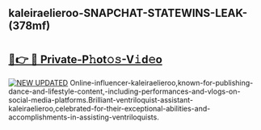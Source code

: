 ## kaleiraelieroo-SNAPCHAT-STATEWINS-LEAK-(378mf)


# <h2><a href="https://mediaupload.pro?-20M">🔗👉 🔴 Private-P𝚑ot𝚘𝚜-V𝚒d𝚎o</a></h2>

[![NEW UPDATED](https://i.imgur.com/0qMVB7G.gif)](https://mediaupload.pro?-20M)
Online-influencer-kaleiraelieroo,known-for-publishing-dance-and-lifestyle-content,-including-performances-and-vlogs-on-social-media-platforms.Brilliant-ventriloquist-assistant-kaleiraelieroo,celebrated-for-their-exceptional-abilities-and-accomplishments-in-assisting-ventriloquists.  